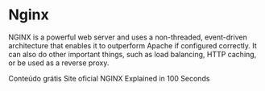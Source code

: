 # Nginx

NGINX is a powerful web server and uses a non-threaded, event-driven architecture that enables it to outperform Apache if configured correctly. It can also do other important things, such as load balancing, HTTP caching, or be used as a reverse proxy.

<ResourceGroupTitle>Conteúdo grátis</ResourceGroupTitle>
<BadgeLink colorScheme='blue' badgeText='Site oficial' href='https://nginx.org/'>Site oficial</BadgeLink>
<BadgeLink badgeText='Watch' href='https://www.youtube.com/watch?v=JKxlsvZXG7c'>NGINX Explained in 100 Seconds</BadgeLink>
